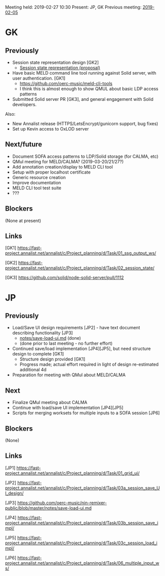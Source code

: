Meeting held: 2019-02-27 10:30
Present: JP, GK
Previous meeting: [2019-02-05](./2019-02-05-meeting.md)

# GK

## Previously

- Session state representation design [GK2]
    - [Session state representation (proposal)](../20190205-SOFA_session-state-representation-design.md)
- Have basic MELD command line tool running against Solid server, with user authentication. [GK1]
    - https://github.com/oerc-music/meld-cli-tools
    - I think this is almost enough to show QMUL about basic LDP access patterns
- Submitted Solid server PR [GK3], and general engagement with Solid developers.

Also:

- New Annalist release (HTTPS/LetsEncrypt/gunicorn support, bug fixes)
- Set up Kevin access to OxLOD server

## Next/future

- Document SOFA access patterns to LDP/Solid storage (for CALMA, etc)
- QMul meeting for MELD/CALMA?  (2019-03-20/21/27?)
- Add annotation creation/display to MELD CLI tool
- Setup with proper localhost certificate
- Generic resource creation
- Improve documentation
- MELD CLI tool test suite
- ???

## Blockers

(None at present)

## Links

[GK1] https://fast-project.annalist.net/annalist/c/Project_planning/d/Task/01_ssg_output_ws/

[GK2] https://fast-project.annalist.net/annalist/c/Project_planning/d/Task/02_session_state/

[GK3] https://github.com/solid/node-solid-server/pull/1112

# JP

## Previously

- Load/Save UI design requirements [JP2] - have text document describing functionality [JP3]
    - [notes/save-load-ui.md](../save-load-ui.md)  (done)
    - (done prior to last meeting - no further effort)
- Continued save/load implementation [JP4][JP5], but need structure design to complete [GK1]
    - Structure design provided [GK1]
    - Progress made; actual effort required in light of design re-estimated additional 4d
- Preparation for meeting with QMul about MELD/CALMA

## Next

- Finalize QMul meeting about CALMA
- Continue with load/save UI implementation [JP4][JP5]
- Scripts for merging worksets for multiple inputs to a SOFA session [JP6]

## Blockers

(None)

## Links

[JP1] https://fast-project.annalist.net/annalist/c/Project_planning/d/Task/01_grid_ui/

[JP2] https://fast-project.annalist.net/annalist/c/Project_planning/d/Task/03a_session_save_UI_design/

[JP3] https://github.com/oerc-music/nin-remixer-public/blob/master/notes/save-load-ui.md

[JP4] https://fast-project.annalist.net/annalist/c/Project_planning/d/Task/03b_session_save_impl/

[JP5] https://fast-project.annalist.net/annalist/c/Project_planning/d/Task/03c_session_load_impl/

[JP6] https://fast-project.annalist.net/annalist/c/Project_planning/d/Task/06_multiple_input_ws/


